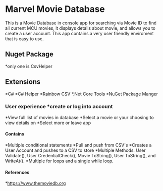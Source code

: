 # Marvel Movie Database

This is a Movie Database in console app for searching via Movie ID to find all current MCU movies, it displays details about movie, and allows you to create a user account. This app contains a very user friendly enviroment that is easy to use.

## Nuget Package 
*only one is CsvHelper

## Extensions 
*C# 
*C# Helper 
*Rainbow CSV *.Net Core Tools *NuGet Package Manger

### User experience *create or log into account 
*View full list of movies in database 
*Select a movie or your choosing to view details on 
*Select more or leave app

#### Contains 
*Multiple conditional statements 
*Pull and push from CSV's 
*Creates a User Account and pushes to a CSV to store *Multiple Methods: User Validate(), User CredentialCheck(), Movie ToString(), User ToString(), and WriteAt(). *Multiple for loops and a single while loop.

#### References
*https://www.themoviedb.org
